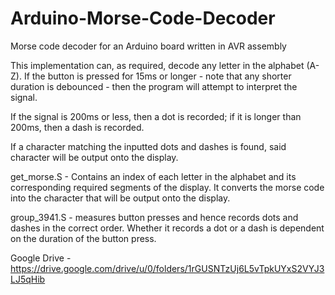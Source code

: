 # Arduino-Morse-Code-Decoder
Morse code decoder for an Arduino board written in AVR assembly

This implementation can, as required, decode any
letter in the alphabet (A-Z). If the button is pressed for
15ms or longer - note that any shorter duration is
debounced - then the program will attempt to interpret
the signal.

 If the signal is 200ms or less, then a dot is
recorded; if it is longer than 200ms, then a dash is
recorded.

 If a character matching the
inputted dots and dashes is found, said character will
be output onto the display.

get_morse.S - Contains an index of each letter in the alphabet and its corresponding required
segments of the display. It converts the morse code into the character that will be output onto the display.

group_3941.S - measures button presses and hence records dots and dashes in
the correct order. Whether it records a dot or a dash is dependent on the duration of the button
press. 

Google Drive - https://drive.google.com/drive/u/0/folders/1rGUSNTzUj6L5vTpkUYxS2VYJ3LJ5qHib
